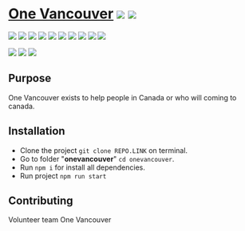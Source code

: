 # [One Vancouver](http://onevancouver.ca) [![](https://img.shields.io/badge/Link-Facebook-3B5998.svg?logo=facebook)](http://facebook.com) [![](https://img.shields.io/badge/Link-Instagram-E4405F.svg?logo=instagram)](http://facebook.com)

![](https://img.shields.io/badge/NPM-5.8.0-CB3837.svg?logo=npm) ![](https://img.shields.io/badge/Node.js-10.11.0-339933.svg?logo=node.js) ![](https://img.shields.io/badge/PHP-4.8.5-777BB4.svg?logo=php) ![](https://img.shields.io/badge/MySQL-5.0.28-4479A1.svg?logo=mysql) ![](https://img.shields.io/badge/jQuery-3.3.1-0769AD.svg?logo=jquery) ![](https://img.shields.io/badge/Popper.js-4.11.0-F7DF1E.svg?logo=javascript) ![](https://img.shields.io/badge/HTML-5.0.0-E34F26.svg?logo=html5) ![](https://img.shields.io/badge/CSS-3.0.0-F43059.svg?logo=css3) ![](https://img.shields.io/badge/SASS-4.11.0-CC6699.svg?logo=sass) ![](https://img.shields.io/badge/Bootstrap-4.3.1-563D7C.svg?logo=bootstrap)

![](https://img.shields.io/badge/GoogleChrome-Success-success.svg?logo=googlechrome) ![](https://img.shields.io/badge/MozillaFirefox-Success-success.svg?logo=mozillafirefox) ![](https://img.shields.io/badge/MicrosoftEdge-Success-success.svg?logo=microsoftedge)
## Purpose

One Vancouver exists to help people in Canada or who will coming to canada.

## Installation

* Clone the project `git clone REPO.LINK` on terminal.
* Go to folder "**onevancouver**" `cd onevancouver`.
* Run `npm i` for install all dependencies.
* Run project `npm run start`

## Contributing
Volunteer team One Vancouver